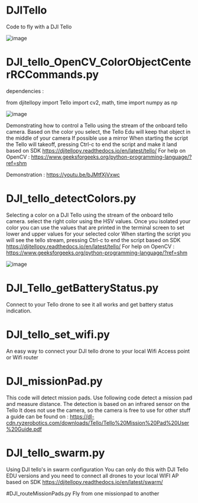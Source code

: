 # DJITello
Code to fly with a DJI Tello

![image](https://user-images.githubusercontent.com/74420584/191466513-9cdef492-a4a4-456b-ae8f-864b064c6054.png)




# DJI_tello_OpenCV_ColorObjectCenterRCCommands.py

dependencies :  

from djitellopy import Tello
import cv2, math, time
import numpy as np

![image](https://user-images.githubusercontent.com/74420584/191467167-d365271b-0329-44c2-98cb-5c19f1729c31.png)


Demonstrating how to control a Tello using the stream of the onboard tello camera.
Based on the color you select, the Tello Edu will keep that object in the middle of your camera
If possible use a mirror
When starting the script the Tello will takeoff, pressing Ctrl-c to end the script and make it land
based on SDK  https://djitellopy.readthedocs.io/en/latest/tello/
For help on OpenCV :  https://www.geeksforgeeks.org/python-programming-language/?ref=shm

Demonstration :  https://youtu.be/bJMtfXjVxwc


# DJI_tello_detectColors.py

Selecting a color on a DJI Tello using the stream of the onboard tello camera.
select the right color using the HSV values.  Once you isolated your color
you can use the values that are printed in the terminal screen to set lower and upper values for your selected color
When starting the script you will see the tello stream, pressing Ctrl-c to end the script
based on SDK  https://djitellopy.readthedocs.io/en/latest/tello/
For help on OpenCV :  https://www.geeksforgeeks.org/python-programming-language/?ref=shm

![image](https://user-images.githubusercontent.com/74420584/191464840-a5dcf857-8ad6-4756-80a1-da60b2b0f7a6.png)

# DJI_Tello_getBatteryStatus.py
Connect to your Tello drone to see it all works and get battery status indication.

# DJI_tello_set_wifi.py
An easy way to connect your DJI tello drone to your local Wifi Access point or Wifi router

# DJI_missionPad.py
This code will detect mission pads.
Use following code  detect a mission pad and measure distance.  The detection is based on an infrared sensor on the Tello
It does not use the camera, so the camera is free to use for other stuff
a guide can be found on :  https://dl-cdn.ryzerobotics.com/downloads/Tello/Tello%20Mission%20Pad%20User%20Guide.pdf

# DJI_tello_swarm.py
Using DJI tello's in swarm configuration
You can only do this with DJI Tello EDU versions and you need to connect all drones to your local WIFI AP
based on SDK  https://djitellopy.readthedocs.io/en/latest/swarm/

#DJI_routeMissionPads.py
Fly from one missionpad to another
